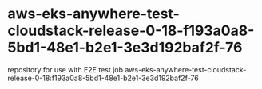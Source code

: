 # aws-eks-anywhere-test-cloudstack-release-0-18-f193a0a8-5bd1-48e1-b2e1-3e3d192baf2f-76
repository for use with E2E test job aws-eks-anywhere-test-cloudstack-release-0-18:f193a0a8-5bd1-48e1-b2e1-3e3d192baf2f-76
